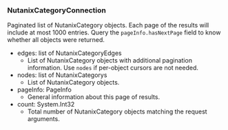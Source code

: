 ### NutanixCategoryConnection
Paginated list of NutanixCategory objects. Each page of the results will include at most 1000 entries. Query the `pageInfo.hasNextPage` field to know whether all objects were returned.

- edges: list of NutanixCategoryEdges
  - List of NutanixCategory objects with additional pagination information. Use `nodes` if per-object cursors are not needed.
- nodes: list of NutanixCategorys
  - List of NutanixCategory objects.
- pageInfo: PageInfo
  - General information about this page of results.
- count: System.Int32
  - Total number of NutanixCategory objects matching the request arguments.
